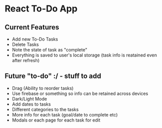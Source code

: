 # React To-Do App

## Current Features
* Add new To-Do Tasks
* Delete Tasks
* Note the state of task as "complete"
* Everything is saved to user's local storage (task info is reatained even after refresh)


## Future "to-do" :/ - stuff to add 
* Drag (Ability to reorder tasks)
* Use firebase or something so info can be retained across devices
* Dark/Light Mode
* Add dates to tasks
* Different categories to the tasks
* More info for each task (goal/date to complete etc)
* Modals or each page for each task for edit

